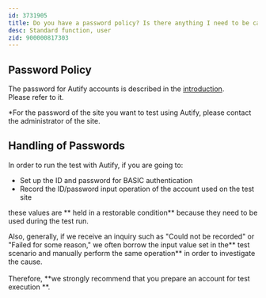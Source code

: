 ```yaml
---
id: 3731905
title: Do you have a password policy? Is there anything I need to be careful about handling passwords?
desc: Standard function, user
zid: 900000817303
---
```


## Password Policy

The password for Autify accounts is described in the [introduction](https://docs.autify.com/ja/getting-started). <br> Please refer to it.

*For the password of the site you want to test using Autify, please contact the administrator of the site.

## Handling of Passwords

In order to run the test with Autify, if you are going to:

- Set up the ID and password for BASIC authentication
- Record the ID/password input operation of the account used on the test site

these values are ** held in a restorable condition** because they need to be used during the test run.

Also, generally, if we receive an inquiry such as "Could not be recorded" or "Failed for some reason," we often borrow the input value set in the** test scenario and manually perform the same operation** in order to investigate the cause. <br> <br>Therefore, **we strongly recommend that you prepare an account for test execution **.
